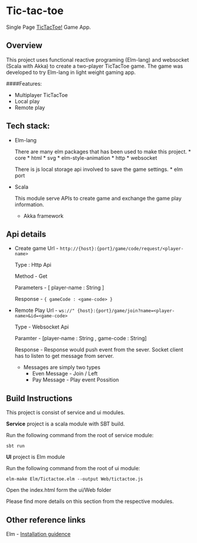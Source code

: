 # Tic-tac-toe
Single Page [TicTacToe!](https://en.wikipedia.org/wiki/Tic-tac-toe) Game App. 

## Overview
This project uses functional reactive programing (Elm-lang) and websocket (Scala with Akka) to create a two-player TicTacToe game. The game was developed to try Elm-lang in light weight gaming app.

####Features:
* Multiplayer TicTacToe
 * Local play
 * Remote play

## Tech stack:
* Elm-lang 

    There are many elm packages that has been used to make this project.
      * core
      * html
      * svg
      * elm-style-animation
      * http
      * websocket
      
    There is js local storage api involved to save the game settings.
      * elm port

* Scala

    This module serve APIs to create game and exchange the game play information.
     *  Akka framework 
    
## Api details

* Create game 
  Url - ```http://{host}:{port}/game/code/request/<player-name> ```

  Type : Http Api
  
  Method - Get
  
  Parameters - [ player-name : String ]
  
  
  Response - ```{ gameCode : <game-code> }```

* Remote Play 
  Url - ```ws://" {host}:{port}/game/join?name=<player-name>&id=<game-code>```

  Type - Websocket Api
  
  Paramter - [player-name : String , game-code : String]
  
  Response - 
    Response would push event from the sever. Socket client has to listen to get message from server.
    
    * Messages are simply two types
        * Even Message - Join / Left 
        * Pay Message - Play event Possition
        
## Build Instructions
This project is consist of service and ui modules.

**Service** project is a scala module with SBT build.
  
Run the following command from the root of service module:
         
```sbt run```     
         
**UI** project is Elm module
  
Run the following command from the root of ui module:
        
```elm-make Elm/Tictactoe.elm --output Web/tictactoe.js ```
        
Open the index.html form the ui/Web folder

Please find more details on this section from the respective modules.
  
## Other reference links
  Elm - [Installation guidence](http://elm-lang.org/install)
